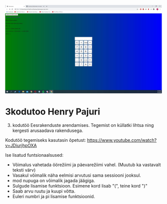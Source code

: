 ![Näidis](Kalkulaator1.JPG)
# 3kodutoo Henry Pajuri

3. kodutöö Eesrakenduste arendamises. Tegemist on küllatki lihtsa ning kergesti arusaadava rakendusega.

Kodutöö tegemiseks kasutasin õpetust: https://www.youtube.com/watch?v=JDiurjhpOXA

Ise lisatud funtsionaalsused:

- Võimalus vahetada öörežiimi ja päevarežiimi vahel. (Muutub ka vastavalt teksti värv)
- Vasakul võimalik näha eelmisi arvutusi sama sessiooni jooksul.
- mod nupuga on võimalik jagada jäägiga.
- Sulgude lisamise funktsioon. Esimene kord lisab "(", teine kord ")" 
- Saab arvu ruutu ja kuupi võtta.
- Euleri numbri ja pi lisamise funktsioonid.
